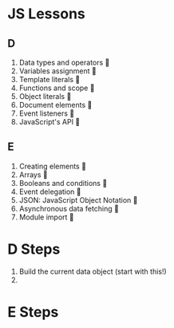 # JS Lessons

## D
1. Data types and operators 🎥
1. Variables assignment 🎥
1. Template literals 🎥
1. Functions and scope 🎥
1. Object literals 🎥
1. Document elements 🎥
1. Event listeners 🎥
1. JavaScript's API 🎥

## E
1. Creating elements 🎥
1. Arrays 🎥
1. Booleans and conditions 🎥
1. Event delegation 🎥
1. JSON: JavaScript Object Notation 🎥
1. Asynchronous data fetching 🎥
1. Module import 🎥

# D Steps
1. Build the current data object (start with this!)
1. 



# E Steps

